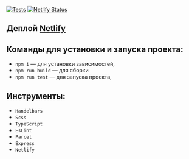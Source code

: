 [![Tests](https://github.com/dmarget/middle.messenger.praktikum.yandex/actions/workflows/tests.yml/badge.svg)](https://github.com/dmarget/middle.messenger.praktikum.yandex/actions/workflows/tests.yml)
[![Netlify Status](https://api.netlify.com/api/v1/badges/d956492c-ce89-44b1-b9c6-7a9ab25a5e13/deploy-status)](https://app.netlify.com/sites/thriving-cat-739510/deploys)
## Деплой [Netlify](https://thriving-cat-739510.netlify.app/ )
## Команды для установки и запуска проекта:
- `npm i` — для установки зависимостей,
- `npm run build` — для сборки
- `npm run test` — для запуска проекта,

## Инструменты:
- `Handelbars`
- `Scss`
- `TypeScript` 
- `EsLint`
- `Parcel`
- `Express`
- `Netlify`